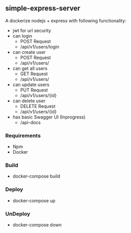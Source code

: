 ## simple-express-server
A dockerize nodejs + express with following functionality:
* jwt for url security
* can login
  - POST Request
  - /api/v1/users/login
* can create user
  - POST Request
  - /api/v1/users/
* can get all users
  - GET Request
  - /api/v1/users/
* can update users
  - PUT Request
  - /api/v1/users/{id}
* can delete user
  - DELETE Request
  - /api/v1/users/{id}
* has basic Swagger UI (Inprogress)
  - /api-docs

### Requirements
* Npm
* Docker

### Build
* docker-compose build

### Deploy 
* docker-compose up

### UnDeploy
* docker-compose down
